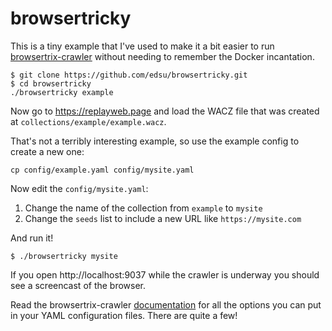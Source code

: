 # browsertricky

This is a tiny example that I've used to make it a bit easier to run
[browsertrix-crawler] without needing to remember the Docker incantation.

```
$ git clone https://github.com/edsu/browsertricky.git
$ cd browsertricky
./browsertricky example
```

Now go to https://replayweb.page and load the WACZ file that was created at `collections/example/example.wacz`. 

That's not a terribly interesting example, so use the example config to create a new one:

```
cp config/example.yaml config/mysite.yaml
```

Now edit the `config/mysite.yaml`:

1. Change the name of the collection from `example` to `mysite`
2. Change the `seeds` list to include a new URL like `https://mysite.com`

And run it!

```
$ ./browsertricky mysite
```

If you open http://localhost:9037 while the crawler is underway you should see a screencast of the browser.

Read the browsertrix-crawler [documentation] for all the options you can put in your YAML configuration files. There are quite a few!

[browsertrix-crawler]: https://github.com/webrecorder/browsertrix-crawler
[documentation]: https://github.com/webrecorder/browsertrix-crawler/blob/main/README.md
